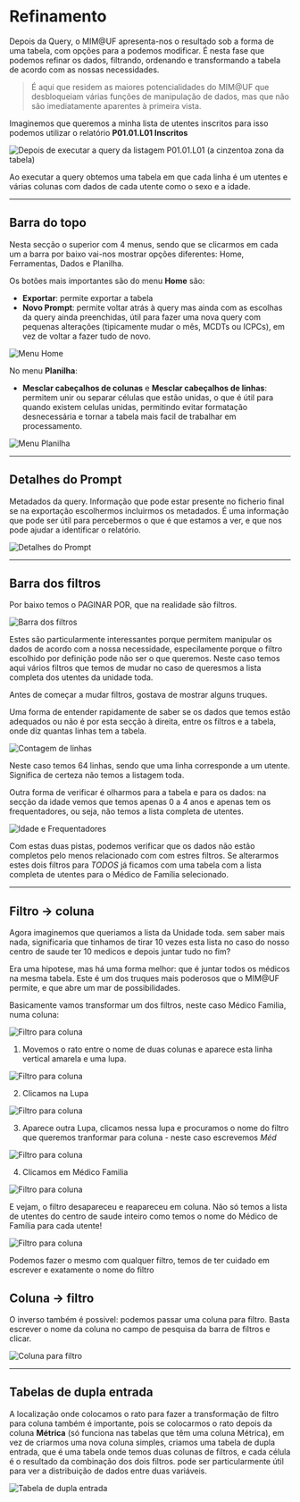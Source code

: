 # Refinamento

Depois da Query, o MIM@UF apresenta-nos o resultado sob a forma de uma tabela, com opções para a podemos modificar. É nesta fase que podemos refinar os dados, filtrando, ordenando e transformando a tabela de acordo com as nossas necessidades.

> É aqui que residem as maiores potencialidades do MIM@UF que desbloqueiam várias funções de manipulação de dados, mas que não são imediatamente aparentes à primeira vista.

Imaginemos que queremos a minha lista de utentes inscritos para isso podemos utilizar o relatório **P01.01.L01 Inscritos**

![Depois de executar a query da listagem P01.01.L01 (a cinzentoa zona da tabela)](images/refinamento_P01_01_L01.jpg)

Ao executar a query obtemos uma tabela em que cada linha é um utentes e várias colunas com dados de cada utente como o sexo e a idade.

---

## Barra do topo

Nesta secção o superior com 4 menus, sendo que se clicarmos em cada um a barra por baixo vai-nos mostrar opções diferentes: Home, Ferramentas, Dados e Planilha.

Os botões mais importantes são do menu **Home** são:

- **Exportar**: permite exportar a tabela
- **Novo Prompt**: permite voltar atrás à query mas ainda com as escolhas da query ainda preenchidas, útil para fazer uma nova query com pequenas alterações (tipicamente mudar o mês, MCDTs ou ICPCs), em vez de voltar a fazer tudo de novo.

![Menu Home](images/refinamento_P01_01_L01_home.jpg)

No menu **Planilha**:

- **Mesclar cabeçalhos de colunas** e **Mesclar cabeçalhos de linhas**: permitem unir ou separar células que estão unidas, o que é útil para quando existem celulas unidas, permitindo evitar formatação desnecessária e tornar a tabela mais facil de trabalhar em processamento.

![Menu Planilha](images/refinamento_P01_01_L01_planilha.jpg)

---

## Detalhes do Prompt

Metadados da query. Informação que pode estar presente no ficherio final se na exportação escolhermos incluirmos os metadados. É uma informação que pode ser útil para percebermos o que é que estamos a ver, e que nos pode ajudar a identificar o relatório.

![Detalhes do Prompt](images/refinamento_P01_01_L01_detalhes_prompt.jpg)

---

## Barra dos filtros

Por baixo temos o PAGINAR POR, que na realidade são filtros.

![Barra dos filtros](images/refinamento_P01_01_L01_paginar_por.jpg)

Estes são particularmente interessantes porque permitem manipular os dados de acordo com a nossa necessidade, especilamente porque o filtro escolhido por definição pode não ser o que queremos. Neste caso temos aqui vários filtros que temos de mudar no caso de queresmos a lista completa dos utentes da unidade toda.

Antes de começar a mudar filtros, gostava de mostrar alguns truques.

Uma forma de entender rapidamente de saber se os dados que temos estão adequados ou não é por esta secção à direita, entre os filtros e a tabela, onde diz quantas linhas tem a tabela.

![Contagem de linhas](images/refinamento_P01_01_L01_paginar_por_linhas_dados.jpg)

Neste caso temos 64 linhas, sendo que uma linha corresponde a um utente. Significa de certeza não temos a listagem toda.

Outra forma de verificar é olharmos para a tabela e para os dados: na secção da idade vemos que temos apenas 0 a 4 anos e apenas tem os frequentadores, ou seja, não temos a lista completa de utentes.

![Idade e Frequentadores](images/refinamento_P01_01_L01_paginar_por_freq_grupo_etario.jpg)

Com estas duas pistas, podemos verificar que os dados não estão completos pelo menos relacionado com com estres filtros. Se alterarmos estes dois filtros para *TODOS* já ficamos com uma tabela com a lista completa de utentes para o Médico de Família selecionado.

---

## Filtro -> coluna

Agora imaginemos que queriamos a lista da Unidade toda. sem saber mais nada, significaria que tinhamos de tirar 10 vezes esta lista no caso do nosso centro de saude ter 10 medicos e depois juntar tudo no fim?

Era uma hipotese, mas há uma forma melhor: que é juntar todos os médicos na mesma tabela. Este é um dos truques mais poderosos que o MIM@UF permite, e que abre um mar de possibilidades.

Basicamente vamos transformar um dos filtros, neste caso Médico Familia, numa coluna:

![Filtro para coluna](images/refinamento_filtro_coluna_1.png)

1. Movemos o rato entre o nome de duas colunas e aparece esta linha vertical amarela e uma lupa.

![Filtro para coluna](images/refinamento_filtro_coluna_2.png)

2. Clicamos na Lupa

![Filtro para coluna](images/refinamento_filtro_coluna_3.png)

3. Aparece outra Lupa, clicamos nessa lupa e procuramos o nome do filtro que queremos tranformar para coluna - neste caso escrevemos *Méd*

![Filtro para coluna](images/refinamento_filtro_coluna_4.png)

4. Clicamos em Médico Familia

![Filtro para coluna](images/refinamento_filtro_coluna_5.png)

E vejam, o filtro desapareceu e reapareceu em coluna. Não só temos a lista de utentes do centro de saude inteiro como temos o nome do Médico de Família para cada utente!

![Filtro para coluna](images/refinamento_filtro_coluna_6.png)

Podemos fazer o mesmo com qualquer filtro, temos de ter cuidado em escrever e exatamente o nome do filtro

## Coluna -> filtro

O inverso também é possivel: podemos passar uma coluna para filtro. Basta escrever o nome da coluna no campo de pesquisa da barra de filtros e clicar.

![Coluna para filtro](images/refinamento_coluna_filtro.png)

---

## Tabelas de dupla entrada

A localização onde colocamos o rato para fazer a transformação de filtro para coluna também é importante, pois se colocarmos o rato depois da coluna **Métrica** (só funciona nas tabelas que têm uma coluna Métrica), em vez de criarmos uma nova coluna simples, criamos uma tabela de dupla entrada, que é uma tabela onde temos duas colunas de filtros, e cada célula é o resultado da combinação dos dois filtros. pode ser particularmente útil para ver a distribuição de dados entre duas variáveis.

![Tabela de dupla entrada]()